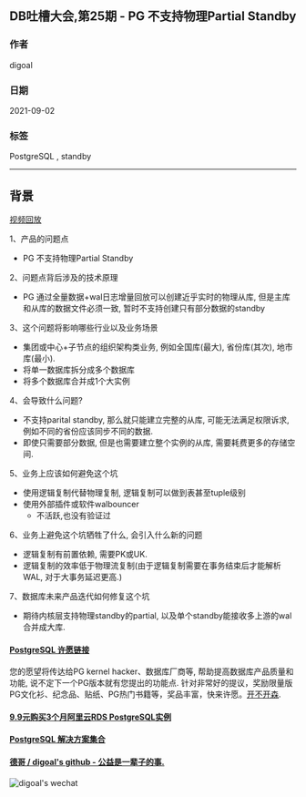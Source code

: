 ## DB吐槽大会,第25期 - PG 不支持物理Partial Standby  
  
### 作者  
digoal  
  
### 日期  
2021-09-02  
  
### 标签  
PostgreSQL , standby   
  
----  
  
## 背景  
[视频回放](https://www.bilibili.com/video/BV1jL4y1h763/)  
  
1、产品的问题点  
- PG 不支持物理Partial Standby  
  
2、问题点背后涉及的技术原理  
- PG 通过全量数据+wal日志增量回放可以创建近乎实时的物理从库, 但是主库和从库的数据文件必须一致, 暂时不支持创建只有部分数据的standby    
  
3、这个问题将影响哪些行业以及业务场景  
- 集团或中心+子节点的组织架构类业务, 例如全国库(最大), 省份库(其次), 地市库(最小).   
- 将单一数据库拆分成多个数据库  
- 将多个数据库合并成1个大实例  
  
4、会导致什么问题?  
- 不支持parital standby, 那么就只能建立完整的从库, 可能无法满足权限诉求, 例如不同的省份应该同步不同的数据.   
- 即使只需要部分数据, 但是也需要建立整个实例的从库, 需要耗费更多的存储空间.   
  
5、业务上应该如何避免这个坑  
- 使用逻辑复制代替物理复制, 逻辑复制可以做到表甚至tuple级别  
- 使用外部插件或软件walbouncer
    - 不活跃,也没有验证过
  
6、业务上避免这个坑牺牲了什么, 会引入什么新的问题  
- 逻辑复制有前置依赖, 需要PK或UK.  
- 逻辑复制的效率低于物理流复制(由于逻辑复制需要在事务结束后才能解析WAL, 对于大事务延迟更高.)  
  
7、数据库未来产品迭代如何修复这个坑  
- 期待内核层支持物理standby的partial, 以及单个standby能接收多上游的wal合并成大库.    
    
  
#### [PostgreSQL 许愿链接](https://github.com/digoal/blog/issues/76 "269ac3d1c492e938c0191101c7238216")
您的愿望将传达给PG kernel hacker、数据库厂商等, 帮助提高数据库产品质量和功能, 说不定下一个PG版本就有您提出的功能点. 针对非常好的提议，奖励限量版PG文化衫、纪念品、贴纸、PG热门书籍等，奖品丰富，快来许愿。[开不开森](https://github.com/digoal/blog/issues/76 "269ac3d1c492e938c0191101c7238216").  
  
  
#### [9.9元购买3个月阿里云RDS PostgreSQL实例](https://www.aliyun.com/database/postgresqlactivity "57258f76c37864c6e6d23383d05714ea")
  
  
#### [PostgreSQL 解决方案集合](https://yq.aliyun.com/topic/118 "40cff096e9ed7122c512b35d8561d9c8")
  
  
#### [德哥 / digoal's github - 公益是一辈子的事.](https://github.com/digoal/blog/blob/master/README.md "22709685feb7cab07d30f30387f0a9ae")
  
  
![digoal's wechat](../pic/digoal_weixin.jpg "f7ad92eeba24523fd47a6e1a0e691b59")
  
